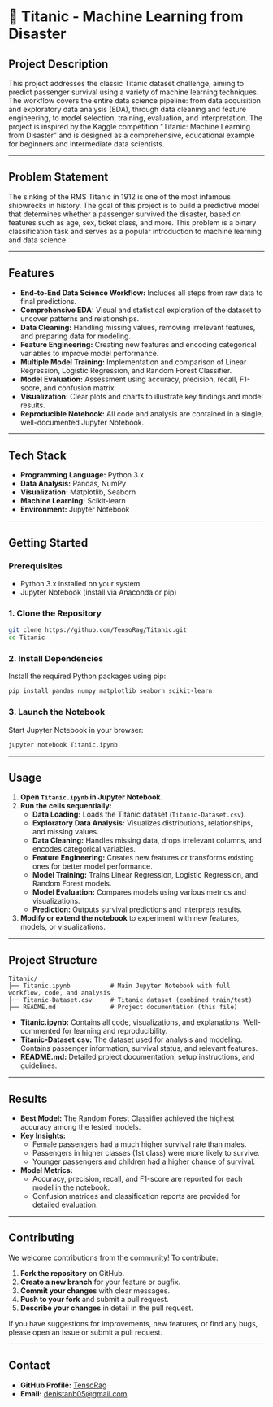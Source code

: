 # 🚢 Titanic - Machine Learning from Disaster

## Project Description
This project addresses the classic Titanic dataset challenge, aiming to predict passenger survival using a variety of machine learning techniques. The workflow covers the entire data science pipeline: from data acquisition and exploratory data analysis (EDA), through data cleaning and feature engineering, to model selection, training, evaluation, and interpretation. The project is inspired by the Kaggle competition "Titanic: Machine Learning from Disaster" and is designed as a comprehensive, educational example for beginners and intermediate data scientists.

---

## Problem Statement
The sinking of the RMS Titanic in 1912 is one of the most infamous shipwrecks in history. The goal of this project is to build a predictive model that determines whether a passenger survived the disaster, based on features such as age, sex, ticket class, and more. This problem is a binary classification task and serves as a popular introduction to machine learning and data science.

---

## Features
- **End-to-End Data Science Workflow:** Includes all steps from raw data to final predictions.
- **Comprehensive EDA:** Visual and statistical exploration of the dataset to uncover patterns and relationships.
- **Data Cleaning:** Handling missing values, removing irrelevant features, and preparing data for modeling.
- **Feature Engineering:** Creating new features and encoding categorical variables to improve model performance.
- **Multiple Model Training:** Implementation and comparison of Linear Regression, Logistic Regression, and Random Forest Classifier.
- **Model Evaluation:** Assessment using accuracy, precision, recall, F1-score, and confusion matrix.
- **Visualization:** Clear plots and charts to illustrate key findings and model results.
- **Reproducible Notebook:** All code and analysis are contained in a single, well-documented Jupyter Notebook.

---

## Tech Stack
- **Programming Language:** Python 3.x
- **Data Analysis:** Pandas, NumPy
- **Visualization:** Matplotlib, Seaborn
- **Machine Learning:** Scikit-learn
- **Environment:** Jupyter Notebook

---

## Getting Started

### Prerequisites
- Python 3.x installed on your system
- Jupyter Notebook (install via Anaconda or pip)

### 1. Clone the Repository
```bash
git clone https://github.com/TensoRag/Titanic.git
cd Titanic
```

### 2. Install Dependencies
Install the required Python packages using pip:
```bash
pip install pandas numpy matplotlib seaborn scikit-learn
```

### 3. Launch the Notebook
Start Jupyter Notebook in your browser:
```bash
jupyter notebook Titanic.ipynb
```

---

## Usage
1. **Open `Titanic.ipynb` in Jupyter Notebook.**
2. **Run the cells sequentially:**
   - **Data Loading:** Loads the Titanic dataset (`Titanic-Dataset.csv`).
   - **Exploratory Data Analysis:** Visualizes distributions, relationships, and missing values.
   - **Data Cleaning:** Handles missing data, drops irrelevant columns, and encodes categorical variables.
   - **Feature Engineering:** Creates new features or transforms existing ones for better model performance.
   - **Model Training:** Trains Linear Regression, Logistic Regression, and Random Forest models.
   - **Model Evaluation:** Compares models using various metrics and visualizations.
   - **Prediction:** Outputs survival predictions and interprets results.
3. **Modify or extend the notebook** to experiment with new features, models, or visualizations.

---

## Project Structure
```
Titanic/
├── Titanic.ipynb           # Main Jupyter Notebook with full workflow, code, and analysis
├── Titanic-Dataset.csv     # Titanic dataset (combined train/test)
├── README.md               # Project documentation (this file)
```
- **Titanic.ipynb:** Contains all code, visualizations, and explanations. Well-commented for learning and reproducibility.
- **Titanic-Dataset.csv:** The dataset used for analysis and modeling. Contains passenger information, survival status, and relevant features.
- **README.md:** Detailed project documentation, setup instructions, and guidelines.

---

## Results
- **Best Model:** The Random Forest Classifier achieved the highest accuracy among the tested models.
- **Key Insights:**
  - Female passengers had a much higher survival rate than males.
  - Passengers in higher classes (1st class) were more likely to survive.
  - Younger passengers and children had a higher chance of survival.
- **Model Metrics:**
  - Accuracy, precision, recall, and F1-score are reported for each model in the notebook.
  - Confusion matrices and classification reports are provided for detailed evaluation.

---

## Contributing
We welcome contributions from the community! To contribute:
1. **Fork the repository** on GitHub.
2. **Create a new branch** for your feature or bugfix.
3. **Commit your changes** with clear messages.
4. **Push to your fork** and submit a pull request.
5. **Describe your changes** in detail in the pull request.

If you have suggestions for improvements, new features, or find any bugs, please open an issue or submit a pull request.

---

## Contact
- **GitHub Profile:** [TensoRag](https://github.com/TensoRag)
- **Email:** denistanb05@gmail.com

